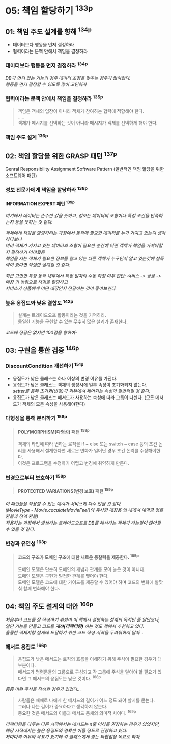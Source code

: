 # 05: 책임 할당하기 <sup>133p</sup>

## 01: 책임 주도 설계를 향해 <sup>134p</sup>

- 데이터보다 행동을 먼저 결정하라
- 협력이라는 문맥 안에서 책임을 결정하라

### 데이터보다 행동을 먼저 결정하라 <sup>134p</sup>

_DB가 먼저 있는 기능의 경우 데이터 초점을 맞추는 경우가 많아왔다.\
행동을 먼저 결정할 수 있도록 많이 고민하자_

### 협력이라는 문맥 안에서 책임을 결정하라 <sup>135p</sup>

> 책임은 객체의 입장이 아니라 객체가 참여하는 협력에 적합해야 한다.\
> .....\
> 객체가 메시지를 선택하는 것이 아니라 메시지가 객체를 선택하게 해야 한다.

### 책임 주도 설계 <sup>136p</sup>

## 02: 책임 할당을 위한 GRASP 패턴 <sup>137p</sup>

Genral Responsibility Assignment Software Pattern (일반적인 책임 할당을 위한 소프트웨어 패턴)

### 정보 전문가에게 책임을 할당하라 <sup>138p</sup>

#### INFORMATION EXPERT 패턴 <sup>139p</sup>

_여기에서 데이터는 순수한 값을 뜻하고, 정보는 데이터의 조합이나 특정 조건을 만족하는지 등을 뜻하는 것 같다._

_객체에게 책임을 할당하려는 과정에서 동작에 필요한 데이터를 누가 가지고 있는지 생각하다보니\
여러 객체가 가지고 있는 데이터의 조합이 필요한 순간에 어떤 객체가 책임을 가져야할지 결정하기 어려웠음\
책임을 지는 객체가 필요한 정보를 알고 있는 다른 객체가 누구인지 알고 있는것에 설득력이 있다면 적절한 설계일 것 같다._

_최근 고민한 특정 동작 내부에서 특정 일자의 수동 확정 여부 판단: 서비스 -> 상품 -> 매장 의 방향으로 책임을 할당하고\
서비스가 상품에게 어떤 매장인지 전달하는 것이 좋아보인다._

### 높은 응집도와 낮은 결합도 <sup>142p</sup>

> 설계는 트레이드오프 활동이라는 것을 기억하라.\
> 동일한 기능을 구현할 수 있는 무수히 많은 설계가 존재한다.

_코드에 정답은 없지만 100점을 향하여-_

## 03: 구현을 통한 검증 <sup>146p</sup>

### DiscountCondition 개선하기 <sup>151p</sup>

- 응집도가 낮은 클래스는 하나 이상의 변경 이유를 가진다.
- 응집도가 낮은 클래스는 객체의 생성시에 일부 속성이 초기화되지 않는다.\
_setter를 통해 초기화(변경)가 외부에서 제어되는 속성이 일반적일 것 같다._
- 응집도가 낮은 클래스는 메서드가 사용하는 속성에 따라 그룹이 나뉜다. (모든 메서드가 객체의 모든 속성을 사용해야한다)

### 다형성을 통해 분리하기 <sup>156p</sup>

> #### POLYMORPHISM(다형성) 패턴 <sup>158p</sup>
> 객체의 타입에 따라 변하는 로직을 if ~ else 또는 switch ~ case 등의 조건 논리를 사용해서 설계한다면 새로운 변화가 일어난 경우 조건 논리를 수정해야한다.\
> 이것은 프로그램을 수정하기 어렵고 변경에 취약하게 만든다.

### 변경으로부터 보호하기 <sup>158p</sup>

> #### PROTECTED VARIATIONS(변경 보호) 패턴 <sup>159p</sup>

_이 패턴들을 적용할 수 있는 예시가 서비스에 다수 있을 것 같다.\
(MovieType - Movie.caculateMovieFee()와 유사한 매장용 앱 내에서 예약금 정률 환불과 정액 환불)\
적용하는 과정에서 발생하는 트레이드오프로 DB를 해석하는 객체가 하는일이 많아질 수 있을 것 같다._

### 변경과 유연성 <sup>163p</sup>

> #### 코드의 구조가 도메인 구조에 대한 새로운 통찰력을 제공한다. <sup>165p</sup>
> 도메인 모델은 단순히 도메인의 개념과 관계를 모아 놓은 것이 아니다.\
> 도메인 모델은 구현과 밀접한 관계를 맺어야 한다.\
> 도메인 모델은 코드에 대한 가이드를 제공할 수 있어야 하며 코드의 변화에 발맞춰 함께 변화해야 한다.

## 04: 책임 주도 설계의 대안 <sup>166p</sup>

_처음부터 코드를 잘 작성하기 위함이 이 책에서 설명하는 설계의 목적인 줄 알았으나,\
일단 기능을 만들고 코드를 **개선(리팩터링)** 하는 것도 책에서 추천하고 있다.\
훌륭한 객체지향 설계에 도달하기 위한 코드 작성 시작을 두려워하지 말자..._

### 메서드 응집도 <sup>166p</sup>

> 응집도가 낮은 메서드는 로직의 흐름을 이해하기 위해 주석이 필요한 경우가 대부분이다.\
> 메서드가 명령문들의 그룹으로 구성되고 각 그룹에 주석을 달아야 할 필요가 있다면 그 메서드의 응집도는 낮은 것이다. <sup>168p</sup>

_종종 이런 주석을 작성한 경우가 있었다..._

> 사람들은 때때로 나에게 한 메서드의 길이가 어느 정도 돼야 할지를 묻는다.\
> 그러나 나는 길이가 중요하다고 생각하지 않는다.\
> 중요한 것은 메서드의 이름과 메서드 몸체의 의미적 차이다. <sup>169p</sup>

_리팩터링을 다루는 다른 서적에서는 메서드는 n줄 이하를 권장하는 경우가 있었지만,\
해당 서적에서는 높은 응집도와 명확한 이름 정도로 권장하고 있다.\
저마다의 이유와 목표가 있기에 각 클래스에게 맞는 타협점을 목표로 하자._
